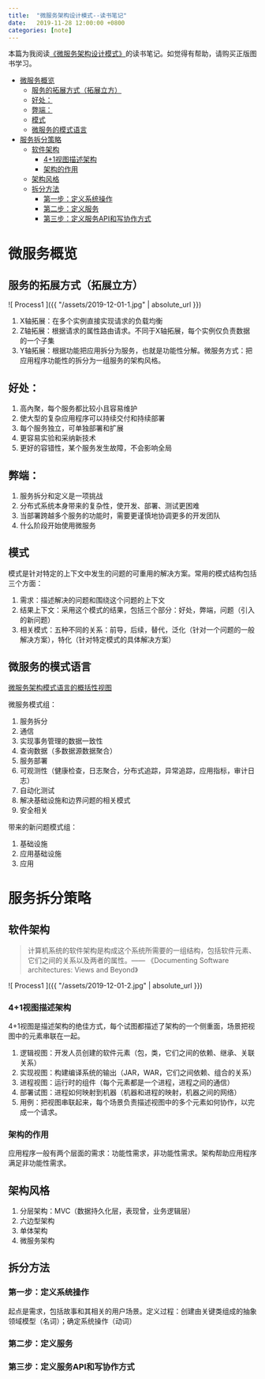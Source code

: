 ```yaml
---
title:  "微服务架构设计模式--读书笔记"
date:   2019-11-28 12:00:00 +0800
categories: [note]
---
```


本篇为我阅读[《微服务架构设计模式》](https://book.douban.com/subject/33425123/)的读书笔记。如觉得有帮助，请购买正版图书学习。

- [微服务概览](#%e5%be%ae%e6%9c%8d%e5%8a%a1%e6%a6%82%e8%a7%88)
  - [服务的拓展方式（拓展立方）](#%e6%9c%8d%e5%8a%a1%e7%9a%84%e6%8b%93%e5%b1%95%e6%96%b9%e5%bc%8f%e6%8b%93%e5%b1%95%e7%ab%8b%e6%96%b9)
  - [好处：](#%e5%a5%bd%e5%a4%84)
  - [弊端：](#%e5%bc%8a%e7%ab%af)
  - [模式](#%e6%a8%a1%e5%bc%8f)
  - [微服务的模式语言](#%e5%be%ae%e6%9c%8d%e5%8a%a1%e7%9a%84%e6%a8%a1%e5%bc%8f%e8%af%ad%e8%a8%80)
- [服务拆分策略](#%e6%9c%8d%e5%8a%a1%e6%8b%86%e5%88%86%e7%ad%96%e7%95%a5)
  - [软件架构](#%e8%bd%af%e4%bb%b6%e6%9e%b6%e6%9e%84)
    - [4+1视图描述架构](#41%e8%a7%86%e5%9b%be%e6%8f%8f%e8%bf%b0%e6%9e%b6%e6%9e%84)
    - [架构的作用](#%e6%9e%b6%e6%9e%84%e7%9a%84%e4%bd%9c%e7%94%a8)
  - [架构风格](#%e6%9e%b6%e6%9e%84%e9%a3%8e%e6%a0%bc)
  - [拆分方法](#%e6%8b%86%e5%88%86%e6%96%b9%e6%b3%95)
    - [第一步：定义系统操作](#%e7%ac%ac%e4%b8%80%e6%ad%a5%e5%ae%9a%e4%b9%89%e7%b3%bb%e7%bb%9f%e6%93%8d%e4%bd%9c)
    - [第二步：定义服务](#%e7%ac%ac%e4%ba%8c%e6%ad%a5%e5%ae%9a%e4%b9%89%e6%9c%8d%e5%8a%a1)
    - [第三步：定义服务API和写协作方式](#%e7%ac%ac%e4%b8%89%e6%ad%a5%e5%ae%9a%e4%b9%89%e6%9c%8d%e5%8a%a1api%e5%92%8c%e5%86%99%e5%8d%8f%e4%bd%9c%e6%96%b9%e5%bc%8f)

# 微服务概览

## 服务的拓展方式（拓展立方）

![ Process1 ]({{ "/assets/2019-12-01-1.jpg" | absolute_url }})

1. X轴拓展：在多个实例直接实现请求的负载均衡
2. Z轴拓展：根据请求的属性路由请求。不同于X轴拓展，每个实例仅负责数据的一个子集
3. Y轴拓展：根据功能把应用拆分为服务，也就是功能性分解。微服务方式：把应用程序功能性的拆分为一组服务的架构风格。

## 好处：

1. 高內聚，每个服务都比较小且容易维护
2. 使大型的复杂应用程序可以持续交付和持续部署
3. 每个服务独立，可单独部署和扩展
4. 更容易实验和采纳新技术
5. 更好的容错性，某个服务发生故障，不会影响全局

## 弊端：

1. 服务拆分和定义是一项挑战
2. 分布式系统本身带来的复杂性，使开发、部署、测试更困难
3. 当部署跨越多个服务的功能时，需要更谨慎地协调更多的开发团队
4. 什么阶段开始使用微服务

## 模式

模式是针对特定的上下文中发生的问题的可重用的解决方案。常用的模式结构包括三个方面：
1. 需求：描述解决的问题和围绕这个问题的上下文
2. 结果上下文：采用这个模式的结果，包括三个部分：好处，弊端，问题（引入的新问题）
3. 相关模式：五种不同的关系：前导，后续，替代，泛化（针对一个问题的一般解决方案），特化（针对特定模式的具体解决方案）

## 微服务的模式语言

[微服务架构模式语言的概括性视图](https://microservices.io/patterns/cn/index.html)

微服务模式组：
1. 服务拆分
2. 通信
3. 实现事务管理的数据一致性
4. 查询数据（多数据源数据聚合）
5. 服务部署
6. 可观测性（健康检查，日志聚合，分布式追踪，异常追踪，应用指标，审计日志）
7. 自动化测试
8. 解决基础设施和边界问题的相关模式
9. 安全相关

带来的新问题模式组：
1. 基础设施
2. 应用基础设施
3. 应用

<!--more-->

# 服务拆分策略

## 软件架构

> 计算机系统的软件架构是构成这个系统所需要的一组结构，包括软件元素、它们之间的关系以及两者的属性。—— 《Documenting Software architectures: Views and Beyond》

![ Process1 ]({{ "/assets/2019-12-01-2.jpg" | absolute_url }})

### 4+1视图描述架构

4+1视图是描述架构的绝佳方式，每个试图都描述了架构的一个侧重面，场景把视图中的元素串联在一起。
1. 逻辑视图：开发人员创建的软件元素（包，类，它们之间的依赖、继承、关联关系）
2. 实现视图：构建编译系统的输出（JAR，WAR，它们之间依赖、组合的关系）
3. 进程视图：运行时的组件（每个元素都是一个进程，进程之间的通信）
4. 部署试图：进程如何映射到机器（机器和进程的映射，机器之间的网络）
5. 用例：把视图串联起来，每个场景负责描述视图中的多个元素如何协作，以完成一个请求。

### 架构的作用

应用程序一般有两个层面的需求：功能性需求，非功能性需求。架构帮助应用程序满足非功能性需求。

## 架构风格

1. 分层架构：MVC（数据持久化层，表现曾，业务逻辑层）
2. 六边型架构
3. 单体架构
4. 微服务架构

## 拆分方法

### 第一步：定义系统操作
起点是需求，包括故事和其相关的用户场景。定义过程：创建由关键类组成的抽象领域模型（名词）；确定系统操作（动词）

### 第二步：定义服务

### 第三步：定义服务API和写协作方式